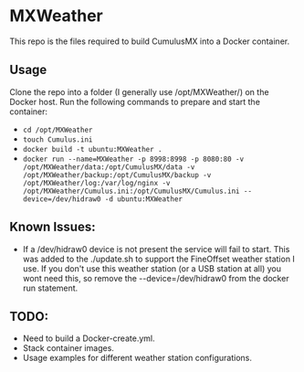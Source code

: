 # MXWeather

This repo is the files required to build CumulusMX into a Docker container.

## Usage
Clone the repo into a folder (I generally use /opt/MXWeather/) on the Docker host.
Run the following commands to prepare and start the container:
* `cd /opt/MXWeather`
* `touch Cumulus.ini`
* `docker build -t ubuntu:MXWeather .`
* `docker run --name=MXWeather -p 8998:8998 -p 8080:80 -v /opt/MXWeather/data:/opt/CumulusMX/data -v /opt/MXWeather/backup:/opt/CumulusMX/backup -v /opt/MXWeather/log:/var/log/nginx -v /opt/MXWeather/Cumulus.ini:/opt/CumulusMX/Cumulus.ini --device=/dev/hidraw0 -d ubuntu:MXWeather`

## Known Issues:
* If a /dev/hidraw0 device is not present the service will fail to start. This was added to the ./update.sh to support the FineOffset weather station I use. If you don't use this weather station (or a USB station at all) you wont need this, so remove the --device=/dev/hidraw0 from the docker run statement.

## TODO:
* Need to build a Docker-create.yml. 
* Stack container images.
* Usage examples for different weather station configurations.
